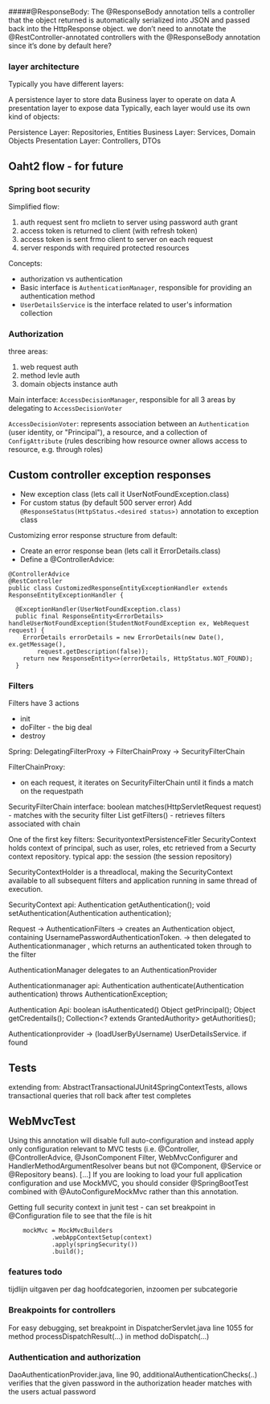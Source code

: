 #####@ResponseBody:
The @ResponseBody annotation tells a controller that the object returned is automatically serialized into JSON and passed back into the HttpResponse object.
we don’t need to annotate the @RestController-annotated controllers with the @ResponseBody annotation since it’s done by default here?


### layer architecture
Typically you have different layers:

A persistence layer to store data
Business layer to operate on data
A presentation layer to expose data
Typically, each layer would use its own kind of objects:

Persistence Layer: Repositories, Entities
Business Layer: Services, Domain Objects
Presentation Layer: Controllers, DTOs


## Oaht2 flow - for future
### Spring boot security
Simplified flow:
1. auth request sent fro mclietn to server using password auth grant
2. access token is returned to client (with refresh token)
3. access token is sent frmo client to server on each request
4. server responds with required protected resources

Concepts:
- authorization vs authentication
- Basic interface is ```AuthenticationManager```, responsible for providing an authentication method
- ```UserDetailsService``` is the interface related to user's information collection

### Authorization
three areas:
1. web request auth
2. method levle auth
3. domain objects instance auth

Main interface: ```AccessDecisionManager```, responsible for all 3 areas by delegating to ```AccessDecisionVoter```

```AccessDecisionVoter```: represents association between an ```Authentication``` (user identity, or "Principal"), a resource, and a collection of ```ConfigAttribute``` (rules describing how resource owner allows access to resource, e.g. through roles)


## Custom controller exception responses
- New exception class (lets call it UserNotFoundException.class)
- For custom status (by default 500 server error) Add ```@ResponseStatus(HttpStatus.<desired status>)``` annotation to exception class

Customizing error response structure from default:
- Create an error response bean (lets call it ErrorDetails.class)
- Define a @ControllerAdvice:

```
@ControllerAdvice
@RestController
public class CustomizedResponseEntityExceptionHandler extends ResponseEntityExceptionHandler {

  @ExceptionHandler(UserNotFoundException.class)
  public final ResponseEntity<ErrorDetails> handleUserNotFoundException(StudentNotFoundException ex, WebRequest request) {
    ErrorDetails errorDetails = new ErrorDetails(new Date(), ex.getMessage(),
        request.getDescription(false));
    return new ResponseEntity<>(errorDetails, HttpStatus.NOT_FOUND);
  }
```  
### Filters
Filters have 3 actions
- init
- doFilter - the big deal
- destroy

Spring: DelegatingFilterProxy -> FilterChainProxy -> SecurityFilterChain

FilterChainProxy:
- on each request, it iterates on SecurityFilterChain until it finds a match on the requestpath

SecurityFilterChain interface:
boolean matches(HttpServletRequest request) - matches with the security filter 
List<Fitler> getFilters() - retrieves filters associated with chain

One of the first key filters: SecurityontextPersistenceFitler
SecurityContext holds context of principal, such as user, roles, etc
retrieved from a Securty context repository. typical app: the session (the session repository)

SecurityContextHolder is a threadlocal, making the SecurityContext available to all subsequent filters and application running in same thread of execution.

SecurityContext api: 
Authentication getAuthentication();
void setAuthentication(Authentication authentication);

Request -> AuthenticationFilters -> creates an Authentication object, containing UsernamePasswordAuthenticationToken. -> then delegated to Authenticationmanager
, which returns an authenticated token through to the filter

AuthenticationManager delegates to an AuthenticationProvider

Authenticationmanager api:
Authentication authenticate(Authentication authentication) throws AuthenticationException;

Authentication Api:
boolean isAuthenticated()
Object getPrincipal();
Object getCredentails();
Collection<? extends GrantedAuthority> getAuthorities();

Authenticationprovider -> (loadUserByUsername) UserDetailsService. if found

## Tests
extending from: AbstractTransactionalJUnit4SpringContextTests, allows transactional queries that roll back after test completes

## WebMvcTest
Using this annotation will disable full auto-configuration and instead apply only configuration relevant to MVC tests (i.e. @Controller, @ControllerAdvice, @JsonComponent Filter, WebMvcConfigurer and HandlerMethodArgumentResolver beans but not @Component, @Service or @Repository beans). [...] If you are looking to load your full application configuration and use MockMVC, you should consider @SpringBootTest combined with @AutoConfigureMockMvc rather than this annotation.

Getting full security context in junit test - can set breakpoint in @Configuration file to see that the file is hit

        mockMvc = MockMvcBuilders
                .webAppContextSetup(context)
                .apply(springSecurity())
                .build(); 
                
                

### features todo
tijdlijn uitgaven per dag
hoofdcategorien, inzoomen  per subcategorie


### Breakpoints for controllers
For easy debugging, set breakpoint in DispatcherServlet.java line 1055 for method processDispatchResult(...) in method doDispatch(...)


### Authentication and authorization
DaoAuthenticationProvider.java, line 90, additionalAuthenticationChecks(..) verifies that the given password in the authorization header matches with the users 
actual password